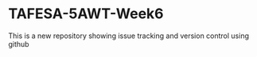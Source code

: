 # TAFESA-5AWT-Week6
This is a new repository showing issue tracking and version control using github
